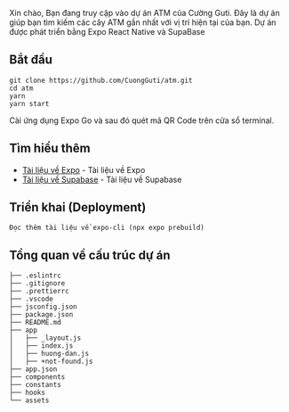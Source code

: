 Xin chào,
Bạn đang truy cập vào dự án ATM của Cường Guti.
Đây là dự án giúp bạn tìm kiếm các cây ATM gần nhất với vị trí hiện tại của bạn.
Dự án được phát triển bằng Expo React Native và SupaBase

## Bắt đầu
```
git clone https://github.com/CuongGuti/atm.git
cd atm
yarn
yarn start
```
Cài ứng dụng Expo Go và sau đó quét mã QR Code trên cửa sổ terminal.

## Tìm hiểu thêm
- [Tài liệu về Expo](https://docs.expo.dev/) - Tài liệu về Expo
- [Tài liệu về Supabase](https://supabase.com/docs) - Tài liệu về Supabase

## Triển khai (Deployment)
```
Đọc thêm tài liệu về expo-cli (npx expo prebuild)
```

## Tổng quan về cấu trúc dự án
```
├── .eslintrc
├── .gitignore
├── .prettierrc
├── .vscode
├── jsconfig.json
├── package.json
├── README.md
├── app
│   ├── _layout.js
│   ├── index.js
│   ├── huong-dan.js
│   ├── +not-found.js
├── app.json
├── components
├── constants
├── hooks
└── assets
```

